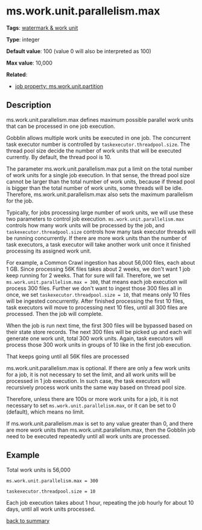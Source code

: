 # ms.work.unit.parallelism.max

**Tags**: [watermark & work unit](categories.md#watermark-work-unit-properties)

**Type**: integer

**Default value**: 100 (value 0 will also be interpreted as 100)

**Max value**: 10,000 

**Related**:
 
- [job property: ms.work.unit.partition](ms.work.unit.partition.md)

## Description

ms.work.unit.parallelism.max defines maximum possible parallel work 
units that can be processed in one job execution.

Gobblin allows multiple work units be executed in one job. The concurrent 
task executor number is controlled by `taskexecutor.threadpool.size`. The thread pool 
size decide the number of work units that will be executed currently. 
By default, the thread pool is 10.

The parameter ms.work.unit.parallelism.max put a limit on the total number of 
work units for a single job execution. In that sense, the thread pool size 
cannot be larger than the total number of work units, because if thread pool 
is bigger than the total number of work units, some threads will be idle. 
Therefore, ms.work.unit.parallelism.max also sets the maximum parallelism for the job.

Typically, for jobs processing large number of work units, we will 
use these two parameters to control job execution. `ms.work.unit.parallelism.max` controls 
how many work units will be processed by the job, and `taskexecutor.threadpool.size` controls 
how many task executor threads will be running concurrently. 
If there are more work units than the number of task executors, a task executor 
will take another work unit once it finished processing its assigned work unit.

For example, a Common Crawl ingestion has about 56,000 files, each about 1 GB. 
Since processing 56K files takes about 2 weeks, we don't want 1 job keep running for 
2 weeks. That for sure will fail. Therefore, we set `ms.work.unit.parallelism.max = 300`, 
that means each job execution will process 300 files. 
Further we don't want to ingest those 300 files all in once, we set `taskexecutor.threadpool.size = 10`, 
that means only 10 files will be ingested concurrently. 
After finished processing the first 10 files, task executors will move to processing 
next 10 files, until all 300 files are processed. Then the job will complete.

When the job is run next time, the first 300 files will be bypassed 
based on their state store records. The next 300 files will be picked up 
and each will generate one work unit, total 300 work units. Again, task executors 
will process those 300 work units in groups of 10 like in the first job execution.

That keeps going until all 56K files are processed

ms.work.unit.parallelism.max is optional. If there are only a few work units 
for a job, it is not necessary to set the limit, and all work units 
will be processed in 1 job execution. In such case, the task executors will 
recursively process work units the same way based on thread pool size.

Therefore, unless there are 100s or more work units for a job, it is not necessary 
to set `ms.work.unit.parallelism.max`, or it can be set to 0 (default), which means no limit.

If ms.work.unit.parallelism.max is set to any value greater than 0, and there are 
more work units than ms.work.unit.parallelism.max, then the Gobblin job need to 
be executed repeatedly until all work units are processed.

## Example	
Total work units is 56,000

`ms.work.unit.parallelism.max = 300`

`taskexecutor.threadpool.size = 10`

Each job execution takes about 1 hour, repeating the job hourly for about 10 days, 
until all work units processed.

[back to summary](summary.md)